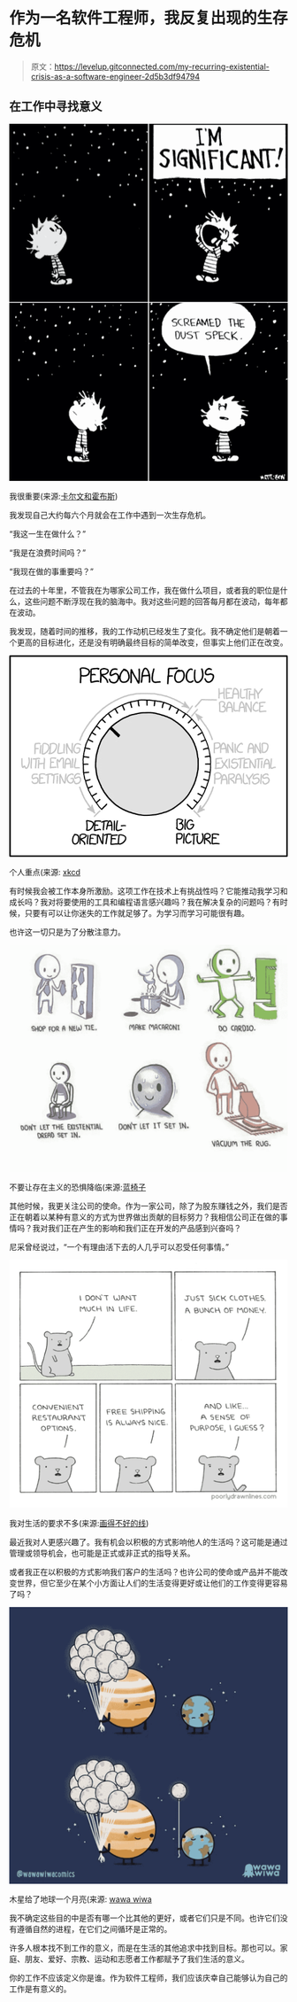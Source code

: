 # 作为一名软件工程师，我反复出现的生存危机

> 原文：<https://levelup.gitconnected.com/my-recurring-existential-crisis-as-a-software-engineer-2d5b3df94794>

## 在工作中寻找意义

![](img/1cdab443c863d0a2a4f7a175ec341d8d.png)

我很重要(来源:[卡尔文和霍布斯](https://i.redd.it/wl1oxh6icv751.jpg))

我发现自己大约每六个月就会在工作中遇到一次生存危机。

“我这一生在做什么？”

“我是在浪费时间吗？”

“我现在做的事重要吗？”

在过去的十年里，不管我在为哪家公司工作，我在做什么项目，或者我的职位是什么，这些问题不断浮现在我的脑海中。我对这些问题的回答每月都在波动，每年都在波动。

我发现，随着时间的推移，我的工作动机已经发生了变化。我不确定他们是朝着一个更高的目标进化，还是没有明确最终目标的简单改变，但事实上他们正在改变。

![](img/2d11ac27ca0ef065a6948eca09630fa9.png)

个人重点(来源: [xkcd](https://xkcd.com/1796/)

有时候我会被工作本身所激励。这项工作在技术上有挑战性吗？它能推动我学习和成长吗？我对将要使用的工具和编程语言感兴趣吗？我在解决复杂的问题吗？有时候，只要有可以让你迷失的工作就足够了。为学习而学习可能很有趣。

也许这一切只是为了分散注意力。

![](img/037c0e1f7d06771236f0584fa9c6d522.png)

不要让存在主义的恐惧降临(来源:[蓝椅子](https://www.webtoons.com/en/slice-of-life/bluechair/ep-59-busy-work/viewer?title_no=199&episode_no=61&webtoonType=WEBTOON&ogTagImageUrl=%2F20180704_274%2F1530671424149pCCxu_JPEG%2F04_EC9E91ED9288EC8381EC84B8_mobile.jpg%3Ftype%3Dcrop540_540)

其他时候，我更关注公司的使命。作为一家公司，除了为股东赚钱之外，我们是否正在朝着以某种有意义的方式为世界做出贡献的目标努力？我相信公司正在做的事情吗？我对我们正在产生的影响和我们正在开发的产品感到兴奋吗？

尼采曾经说过，“一个有理由活下去的人几乎可以忍受任何事情。”

![](img/1a14f507b2da25a9baa37bf1e1679fc4.png)

我对生活的要求不多(来源:[画得不好的线](https://poorlydrawnlines.com/comic/not-much/))

最近我对人更感兴趣了。我有机会以积极的方式影响他人的生活吗？这可能是通过管理或领导机会，也可能是正式或非正式的指导关系。

或者我正在以积极的方式影响我们客户的生活吗？也许公司的使命或产品并不能改变世界，但它至少在某个小方面让人们的生活变得更好或让他们的工作变得更容易了吗？

![](img/546656727b02ed3e8571401b70975db4.png)

木星给了地球一个月亮(来源: [wawa wiwa](https://www.wawawiwacomics.com/)

我不确定这些目的中是否有哪一个比其他的更好，或者它们只是不同。也许它们没有遵循自然的进程，在它们之间循环是正常的。

许多人根本找不到工作的意义，而是在生活的其他追求中找到目标。那也可以。家庭、朋友、爱好、宗教、运动和志愿者工作都赋予了我们生活的意义。

你的工作不应该定义你是谁。作为软件工程师，我们应该庆幸自己能够认为自己的工作是有意义的。